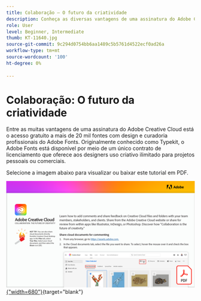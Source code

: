 ```yaml
---
title: Colaboração — O futuro da criatividade
description: Conheça as diversas vantagens de uma assinatura do Adobe Creative Cloud com acesso gratuito a mais de 20 mil fontes com design e curadoria profissionais do Adobe Fonts
role: User
level: Beginner, Intermediate
thumb: KT-11640.jpg
source-git-commit: 9c294d0754bb6aa1489c5b5761d4522ecf0ad26a
workflow-type: tm+mt
source-wordcount: '100'
ht-degree: 0%

---
```


# Colaboração: O futuro da criatividade

Entre as muitas vantagens de uma assinatura do Adobe Creative Cloud está o acesso gratuito a mais de 20 mil fontes com design e curadoria profissionais do Adobe Fonts. Originalmente conhecido como Typekit, o Adobe Fonts está disponível por meio de um único contrato de licenciamento que oferece aos designers uso criativo ilimitado para projetos pessoais ou comerciais.

Selecione a imagem abaixo para visualizar ou baixar este tutorial em PDF.

[![Imagem da primeira página do tutorial](assets/Collaboration-The-Future-of-Creativity.png){&quot;width=680&quot;}](assets/Collaboration-The-Future-of-Creativity.pdf){target=&quot;blank&quot;}